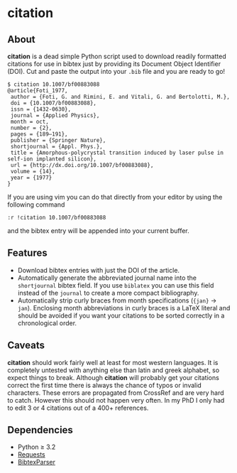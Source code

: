citation
========

About
-----
**citation** is a dead simple Python script used to download readily formatted
citations for use in bibtex just by providing its Document Object Identifier
(DOI). Cut and paste the output into your `.bib` file and you are ready to go!

    $ citation 10.1007/bf00883088
    @article{Foti_1977,
     author = {Foti, G. and Rimini, E. and Vitali, G. and Bertolotti, M.},
     doi = {10.1007/bf00883088},
     issn = {1432-0630},
     journal = {Applied Physics},
     month = oct,
     number = {2},
     pages = {189–191},
     publisher = {Springer Nature},
     shortjournal = {Appl. Phys.},
     title = {Amorphous-polycrystal transition induced by laser pulse in self-ion implanted silicon},
     url = {http://dx.doi.org/10.1007/bf00883088},
     volume = {14},
     year = {1977}
    }


If you are using vim you can do that directly from your editor by using the
following command

    :r !citation 10.1007/bf00883088

and the bibtex entry will be appended into your current buffer.

Features
--------
* Download bibtex entries with just the DOI of the article.
* Automatically generate the abbreviated journal name into the `shortjournal`
  bibtex field. If you use `biblatex` you can use this field instead of the
  `journal` to create a more compact bibliography.
* Automatically strip curly braces from month specifications (`{jan}` → `jan`).
  Enclosing month abbreviations in curly braces is a LaTeX literal and should
  be avoided if you want your citations to be sorted correctly in a
  chronological order.

Caveats
-------
**citation** should work fairly well at least for most western languages. It is
completely untested with anything else than latin and greek alphabet, so
expect things to break. Although **citation** will probably get your citations
correct the first time there is always the chance of typos or invalid
characters. These errors are propagated from CrossRef and are very hard to
catch. However this should not happen very often. In my PhD I only had to edit
3 or 4 citations out of a 400+ references.

Dependencies
------------

 * Python ≥ 3.2
 * [Requests](https://github.com/requests/requests)
 * [BibtexParser](https://github.com/sciunto-org/python-bibtexparser)

